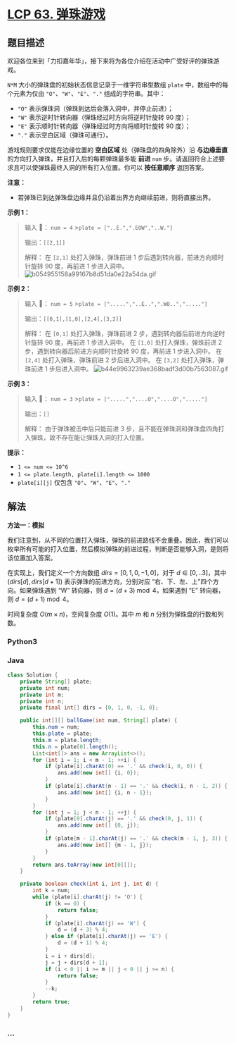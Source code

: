 # [LCP 63. 弹珠游戏](https://leetcode.cn/problems/EXvqDp)

## 题目描述

<!-- 这里写题目描述 -->

欢迎各位来到「力扣嘉年华」，接下来将为各位介绍在活动中广受好评的弹珠游戏。

`N*M` 大小的弹珠盘的初始状态信息记录于一维字符串型数组 `plate` 中，数组中的每个元素为仅由 `"O"`、`"W"`、`"E"`、`"."` 组成的字符串。其中：

-   `"O"` 表示弹珠洞（弹珠到达后会落入洞中，并停止前进）；
-   `"W"` 表示逆时针转向器（弹珠经过时方向将逆时针旋转 90 度）；
-   `"E"` 表示顺时针转向器（弹珠经过时方向将顺时针旋转 90 度）；
-   `"."` 表示空白区域（弹珠可通行）。

游戏规则要求仅能在边缘位置的 **空白区域** 处（弹珠盘的四角除外）沿 **与边缘垂直** 的方向打入弹珠，并且打入后的每颗弹珠最多能 **前进** `num` 步。请返回符合上述要求且可以使弹珠最终入洞的所有打入位置。你可以 **按任意顺序** 返回答案。

**注意：**

-   若弹珠已到达弹珠盘边缘并且仍沿着出界方向继续前进，则将直接出界。

**示例 1：**

> 输入 ：
> `num = 4` >`plate = ["..E.",".EOW","..W."]`
>
> 输出：`[[2,1]]`
>
> 解释：
> 在 `[2,1]` 处打入弹珠，弹珠前进 1 步后遇到转向器，前进方向顺时针旋转 90 度，再前进 1 步进入洞中。
> ![b054955158a99167b8d51da0e22a54da.gif](https://fastly.jsdelivr.net/gh/doocs/leetcode@main/lcp/LCP%2063.%20%E5%BC%B9%E7%8F%A0%E6%B8%B8%E6%88%8F/images/1630392649-BoQncz-b054955158a99167b8d51da0e22a54da.gif)

**示例 2：**

> 输入 ：
> `num = 5` >`plate = [".....","..E..",".WO..","....."]`
>
> 输出：`[[0,1],[1,0],[2,4],[3,2]]`
>
> 解释：
> 在 `[0,1]` 处打入弹珠，弹珠前进 2 步，遇到转向器后前进方向逆时针旋转 90 度，再前进 1 步进入洞中。
> 在 `[1,0]` 处打入弹珠，弹珠前进 2 步，遇到转向器后前进方向顺时针旋转 90 度，再前进 1 步进入洞中。
> 在 `[2,4]` 处打入弹珠，弹珠前进 2 步后进入洞中。
> 在 `[3,2]` 处打入弹珠，弹珠前进 1 步后进入洞中。
> ![b44e9963239ae368badf3d00b7563087.gif](https://fastly.jsdelivr.net/gh/doocs/leetcode@main/lcp/LCP%2063.%20%E5%BC%B9%E7%8F%A0%E6%B8%B8%E6%88%8F/images/1630392625-rckbdy-b44e9963239ae368badf3d00b7563087.gif)

**示例 3：**

> 输入 ：
> `num = 3` >`plate = [".....","....O","....O","....."]`
>
> 输出：`[]`
>
> 解释：
> 由于弹珠被击中后只能前进 3 步，且不能在弹珠洞和弹珠盘四角打入弹珠，故不存在能让弹珠入洞的打入位置。

**提示：**

-   `1 <= num <= 10^6`
-   `1 <= plate.length, plate[i].length <= 1000`
-   `plate[i][j]` 仅包含 `"O"`、`"W"`、`"E"`、`"."`

## 解法

<!-- 这里可写通用的实现逻辑 -->

**方法一：模拟**

我们注意到，从不同的位置打入弹珠，弹珠的前进路线不会重叠。因此，我们可以枚举所有可能的打入位置，然后模拟弹珠的前进过程，判断是否能够入洞，是则将该位置加入答案。

在实现上，我们定义一个方向数组 $dirs=[0,1,0,-1,0]$，对于 $d \in [0,..3]$，其中 $(dirs[d], dirs[d + 1])$ 表示弹珠的前进方向，分别对应 “右、下、左、上”四个方向。如果弹珠遇到 “W” 转向器，则 $d=(d+3) \bmod 4$，如果遇到 “E” 转向器，则 $d=(d+1) \bmod 4$。

时间复杂度 $O(m \times n)$，空间复杂度 $O(1)$。其中 $m$ 和 $n$ 分别为弹珠盘的行数和列数。

<!-- tabs:start -->

### **Python3**

<!-- 这里可写当前语言的特殊实现逻辑 -->



### **Java**

<!-- 这里可写当前语言的特殊实现逻辑 -->

```java
class Solution {
    private String[] plate;
    private int num;
    private int m;
    private int n;
    private final int[] dirs = {0, 1, 0, -1, 0};

    public int[][] ballGame(int num, String[] plate) {
        this.num = num;
        this.plate = plate;
        this.m = plate.length;
        this.n = plate[0].length();
        List<int[]> ans = new ArrayList<>();
        for (int i = 1; i < m - 1; ++i) {
            if (plate[i].charAt(0) == '.' && check(i, 0, 0)) {
                ans.add(new int[] {i, 0});
            }
            if (plate[i].charAt(n - 1) == '.' && check(i, n - 1, 2)) {
                ans.add(new int[] {i, n - 1});
            }
        }
        for (int j = 1; j < n - 1; ++j) {
            if (plate[0].charAt(j) == '.' && check(0, j, 1)) {
                ans.add(new int[] {0, j});
            }
            if (plate[m - 1].charAt(j) == '.' && check(m - 1, j, 3)) {
                ans.add(new int[] {m - 1, j});
            }
        }
        return ans.toArray(new int[0][]);
    }

    private boolean check(int i, int j, int d) {
        int k = num;
        while (plate[i].charAt(j) != 'O') {
            if (k == 0) {
                return false;
            }
            if (plate[i].charAt(j) == 'W') {
                d = (d + 3) % 4;
            } else if (plate[i].charAt(j) == 'E') {
                d = (d + 1) % 4;
            }
            i = i + dirs[d];
            j = j + dirs[d + 1];
            if (i < 0 || i >= m || j < 0 || j >= n) {
                return false;
            }
            --k;
        }
        return true;
    }
}
```









### **...**

```

```


